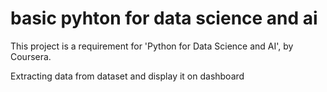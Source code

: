 # basic pyhton for data science and ai

This project is a requirement for 'Python for Data Science and AI', by Coursera.

Extracting data from dataset and display it on dashboard
